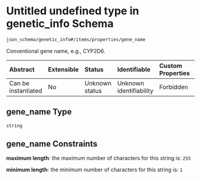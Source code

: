 # Untitled undefined type in genetic\_info Schema

```txt
json_schema/genetic_info#/items/properties/gene_name
```

Conventional gene name, e.g., CYP2D6.

| Abstract            | Extensible | Status         | Identifiable            | Custom Properties | Additional Properties | Access Restrictions | Defined In                                                                 |
| :------------------ | :--------- | :------------- | :---------------------- | :---------------- | :-------------------- | :------------------ | :------------------------------------------------------------------------- |
| Can be instantiated | No         | Unknown status | Unknown identifiability | Forbidden         | Allowed               | none                | [genetic.schema.json\*](../out/genetic.schema.json "open original schema") |

## gene\_name Type

`string`

## gene\_name Constraints

**maximum length**: the maximum number of characters for this string is: `255`

**minimum length**: the minimum number of characters for this string is: `1`
